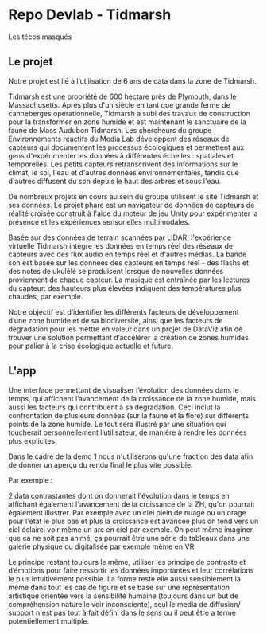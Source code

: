 # Repo Devlab - Tidmarsh
Les técos masqués

## Le projet
Notre projet est lié à l’utilisation de 6 ans de data dans la zone de Tidmarsh. 

Tidmarsh est une propriété de 600 hectare près de Plymouth, dans le Massachusetts. Après plus d'un siècle en tant que grande ferme de canneberges opérationnelle, Tidmarsh a subi des travaux de construction pour la transformer en zone humide et est maintenant le sanctuaire de la faune de Mass Audubon Tidmarsh. Les chercheurs du groupe Environnements réactifs du Media Lab développent des réseaux de capteurs qui documentent les processus écologiques et permettent aux gens d'expérimenter les données à différentes échelles : spatiales et temporelles. Les petits capteurs retranscrivent des informations sur le climat, le sol, l'eau et d'autres données environnementales, tandis que d'autres diffusent du son depuis le haut des arbres et sous l'eau. 

 

De nombreux projets en cours au sein du groupe utilisent le site Tidmarsh et ses données. Le projet phare est un navigateur de données de capteurs de réalité croisée construit à l'aide du moteur de jeu Unity pour expérimenter la présence et les expériences sensorielles multimodales.  

Basée sur des données de terrain scannées par LIDAR, l'expérience virtuelle Tidmarsh intègre les données en temps réel des réseaux de capteurs avec des flux audio en temps réel et d'autres médias. La bande son est basée sur les données des capteurs en temps réel - des flashs et des notes de ukulélé se produisent lorsque de nouvelles données proviennent de chaque capteur. La musique est entraînée par les lectures du capteur: des hauteurs plus élevées indiquent des températures plus chaudes, par exemple. 

 

Notre objectif est d’identifier les différents facteurs de développement d’une zone humide et de sa biodiversité, ainsi que les facteurs de dégradation pour les mettre en valeur dans un projet de DataViz afin de trouver une solution permettant d’accélérer la création de zones humides pour palier à la crise écologique actuelle et future.

## L'app
Une interface permettant de visualiser l’évolution des données dans le temps, qui affichent l’avancement de la croissance de la zone humide, mais aussi les facteurs qui contribuent à sa dégradation. Ceci inclut la confrontation de plusieurs données (sur la faune et la flore) sur différents points de la zone humide. Le tout sera illustré par une situation qui toucherait personnellement l’utilisateur, de manière à rendre les données plus explicites.  

Dans le cadre de la demo 1 nous n'utiliserons qu'une fraction des data afin de donner un aperçu du rendu final le plus vite possible. 

 

Par exemple :  

2 data contrastantes dont on donnerait l'évolution dans le temps en affichant également l'avancement de la croissance de la ZH, qu'on pourrait également illustrer. Par exemple avec un ciel plein de nuage ou un orage pour l'état le plus bas et plus la croissance est avancée plus on tend vers un ciel éclairci voir même un arc en ciel par exemple. On peut même imaginer que ca ne soit pas animé, ça pourrait être une série de tableaux dans une galerie physique ou digitalisée par exemple même en VR.  

Le principe restant toujours le même, utiliser les principe de contraste et d’émotions pour faire ressortir les données importantes et leur corrélations le plus intuitivement possible. La forme reste elle aussi sensiblement la même dans tout les cas de figure et se base sur une représentation artistique orientée vers la sensibilité humaine (toujours dans un but de compréhension naturelle voir inconsciente), seul le media de diffusion/ support n'est pas tout à fait défini dans le sens ou il peut être a terme potentiellement multiple. 

 
